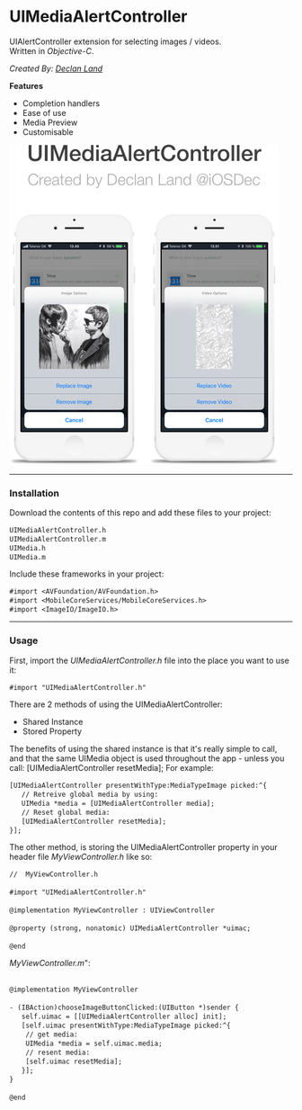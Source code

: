 # UIMediaAlertController

UIAlertController extension for selecting images / videos.<br>
Written in *Objective-C*.

*Created By: [Declan Land](https://twitter.com/declanland)*

**Features**<br>
*	Completion handlers<br>
*	Ease of use<br>
*	Media Preview<br>
*	Customisable<br>

![Screenshot](uimac.png)

---

### Installation

Download the contents of this repo and add these files to your project:<br>
```
UIMediaAlertController.h
UIMediaAlertController.m
UIMedia.h
UIMedia.m
```
Include these frameworks in your project:
```objc
#import <AVFoundation/AVFoundation.h>
#import <MobileCoreServices/MobileCoreServices.h>
#import <ImageIO/ImageIO.h>
```
---

### Usage

First, import the *UIMediaAlertController.h* file into the place you want to
use it:
```objc
#import "UIMediaAlertController.h"
```

There are 2 methods of using the UIMediaAlertController:
   -   Shared Instance
   -   Stored Property

The benefits of using the shared instance is that it's really simple to call,
and that the same UIMedia object is used throughout the app - unless you call:
[UIMediaAlertController resetMedia];
For example:

```objc
[UIMediaAlertController presentWithType:MediaTypeImage picked:^{
   // Retreive global media by using:
   UIMedia *media = [UIMediaAlertController media];
   // Reset global media:
   [UIMediaAlertController resetMedia];
}];
```

The other method, is storing the UIMediaAlertController property in your
header file *MyViewController.h* like so:

```objc
//	MyViewController.h

#import "UIMediaAlertController.h"

@implementation MyViewController : UIViewController

@property (strong, nonatomic) UIMediaAlertController *uimac;

@end

```

*MyViewController.m*":

```objc

@implementation MyViewController

- (IBAction)chooseImageButtonClicked:(UIButton *)sender {
   self.uimac = [[UIMediaAlertController alloc] init];
   [self.uimac presentWithType:MediaTypeImage picked:^{
	// get media:
	UIMedia *media = self.uimac.media;
	// resent media:
	[self.uimac resetMedia];
   }];
}

@end

```
